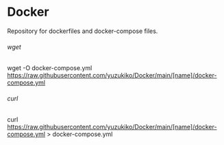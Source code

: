 # Docker
 Repository for dockerfiles and docker-compose files.

###### wget 
wget -O docker-compose.yml https://raw.githubusercontent.com/yuzukiko/Docker/main/[name]/docker-compose.yml

###### curl
curl https://raw.githubusercontent.com/yuzukiko/Docker/main/[name]/docker-compose.yml > docker-compose.yml
